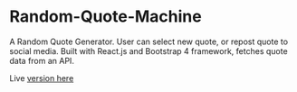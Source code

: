 # Random-Quote-Machine
A Random Quote Generator. User can select new quote, or repost quote to social media. Built with React.js and Bootstrap 4 framework, fetches quote data from an API.

Live <a href = "https://quotes.olivera.tech/">version here</a>
